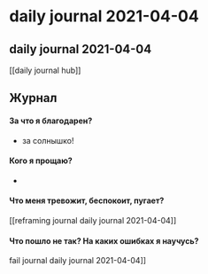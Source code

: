 # daily journal 2021-04-04

## daily journal 2021-04-04
[[daily journal hub]]


## Журнал
#### За что я благодарен?
- за солнышко!

#### Кого я прощаю?
- 

#### Что меня тревожит, беспокоит, пугает?
[[reframing journal daily journal 2021-04-04]]


#### Что пошло не так? На каких ошибках я научусь?
fail journal daily journal 2021-04-04]]

